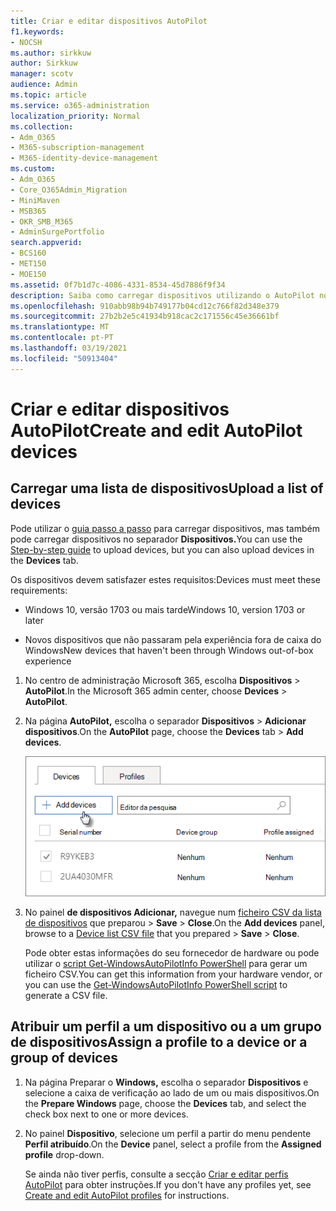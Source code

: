 ```yaml
---
title: Criar e editar dispositivos AutoPilot
f1.keywords:
- NOCSH
ms.author: sirkkuw
author: Sirkkuw
manager: scotv
audience: Admin
ms.topic: article
ms.service: o365-administration
localization_priority: Normal
ms.collection:
- Adm_O365
- M365-subscription-management
- M365-identity-device-management
ms.custom:
- Adm_O365
- Core_O365Admin_Migration
- MiniMaven
- MSB365
- OKR_SMB_M365
- AdminSurgePortfolio
search.appverid:
- BCS160
- MET150
- MOE150
ms.assetid: 0f7b1d7c-4086-4331-8534-45d7886f9f34
description: Saiba como carregar dispositivos utilizando o AutoPilot no Microsoft 365 Business Premium. Pode atribuir um perfil a um dispositivo ou a um grupo de dispositivos.
ms.openlocfilehash: 910abb98b94b749177b04cd12c766f82d348e379
ms.sourcegitcommit: 27b2b2e5c41934b918cac2c171556c45e36661bf
ms.translationtype: MT
ms.contentlocale: pt-PT
ms.lasthandoff: 03/19/2021
ms.locfileid: "50913404"
---
```

# <a name="create-and-edit-autopilot-devices"></a><span data-ttu-id="609b8-104">Criar e editar dispositivos AutoPilot</span><span class="sxs-lookup"><span data-stu-id="609b8-104">Create and edit AutoPilot devices</span></span>

## <a name="upload-a-list-of-devices"></a><span data-ttu-id="609b8-105">Carregar uma lista de dispositivos</span><span class="sxs-lookup"><span data-stu-id="609b8-105">Upload a list of devices</span></span>

<span data-ttu-id="609b8-106">Pode utilizar o [guia passo a passo](add-autopilot-devices-and-profile.md) para carregar dispositivos, mas também pode carregar dispositivos no separador **Dispositivos.**</span><span class="sxs-lookup"><span data-stu-id="609b8-106">You can use the [Step-by-step guide](add-autopilot-devices-and-profile.md) to upload devices, but you can also upload devices in the **Devices** tab.</span></span> 
  
<span data-ttu-id="609b8-107">Os dispositivos devem satisfazer estes requisitos:</span><span class="sxs-lookup"><span data-stu-id="609b8-107">Devices must meet these requirements:</span></span>
  
- <span data-ttu-id="609b8-108">Windows 10, versão 1703 ou mais tarde</span><span class="sxs-lookup"><span data-stu-id="609b8-108">Windows 10, version 1703 or later</span></span>
    
- <span data-ttu-id="609b8-109">Novos dispositivos que não passaram pela experiência fora de caixa do Windows</span><span class="sxs-lookup"><span data-stu-id="609b8-109">New devices that haven't been through Windows out-of-box experience</span></span>

1. <span data-ttu-id="609b8-110">No centro de administração Microsoft 365, escolha **Dispositivos** \> **AutoPilot**.</span><span class="sxs-lookup"><span data-stu-id="609b8-110">In the Microsoft 365 admin center, choose **Devices** \> **AutoPilot**.</span></span>
  
2. <span data-ttu-id="609b8-111">Na página **AutoPilot,** escolha o separador **Dispositivos** \> **Adicionar dispositivos**.</span><span class="sxs-lookup"><span data-stu-id="609b8-111">On the **AutoPilot** page, choose the **Devices** tab \> **Add devices**.</span></span>
    
    ![In the Devices tab, choose Add devices.](../media/6ba81e22-c873-40ad-8a72-ce64d15ea6ba.png)
  
3. <span data-ttu-id="609b8-113">No painel **de dispositivos Adicionar,** navegue num [ficheiro CSV da lista de dispositivos](../admin/misc/device-list.md) que preparou \> **Save** \> **Close**.</span><span class="sxs-lookup"><span data-stu-id="609b8-113">On the **Add devices** panel, browse to a [Device list CSV file](../admin/misc/device-list.md) that you prepared \> **Save** \> **Close**.</span></span>
    
    <span data-ttu-id="609b8-114">Pode obter estas informações do seu fornecedor de hardware ou pode utilizar o [script Get-WindowsAutoPilotInfo PowerShell](https://www.powershellgallery.com/packages/Get-WindowsAutoPilotInfo) para gerar um ficheiro CSV.</span><span class="sxs-lookup"><span data-stu-id="609b8-114">You can get this information from your hardware vendor, or you can use the [Get-WindowsAutoPilotInfo PowerShell script](https://www.powershellgallery.com/packages/Get-WindowsAutoPilotInfo) to generate a CSV file.</span></span> 
    
## <a name="assign-a-profile-to-a-device-or-a-group-of-devices"></a><span data-ttu-id="609b8-115">Atribuir um perfil a um dispositivo ou a um grupo de dispositivos</span><span class="sxs-lookup"><span data-stu-id="609b8-115">Assign a profile to a device or a group of devices</span></span>

1. <span data-ttu-id="609b8-116">Na página Preparar o **Windows,** escolha o separador **Dispositivos** e selecione a caixa de verificação ao lado de um ou mais dispositivos.</span><span class="sxs-lookup"><span data-stu-id="609b8-116">On the **Prepare Windows** page, choose the **Devices** tab, and select the check box next to one or more devices.</span></span> 
    
2. <span data-ttu-id="609b8-117">No painel **Dispositivo**, selecione um perfil a partir do menu pendente **Perfil atribuído**.</span><span class="sxs-lookup"><span data-stu-id="609b8-117">On the **Device** panel, select a profile from the **Assigned profile** drop-down.</span></span> 
    
    <span data-ttu-id="609b8-118">Se ainda não tiver perfis, consulte a secção [Criar e editar perfis AutoPilot](create-and-edit-autopilot-profiles.md) para obter instruções.</span><span class="sxs-lookup"><span data-stu-id="609b8-118">If you don't have any profiles yet, see [Create and edit AutoPilot profiles](create-and-edit-autopilot-profiles.md) for instructions.</span></span> 
